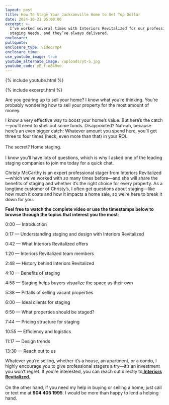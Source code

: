 ```yaml
---
layout: post
title: How To Stage Your Jacksonville Home to Get Top Dollar
date: 2024-10-21 05:00:00
excerpt: >-
  I’ve worked several times with Interiors Revitalized for our professional
  staging needs, and they’ve always delivered. 
enclosure:
pullquote:
enclosure_type: video/mp4
enclosure_time:
use_youtube_image: true
youtube_alternate_image: /uploads/yt-5.jpg
youtube_code: yE_f-o840vo
---
```

{% include youtube.html %}

{% include excerpt.html %}

Are you gearing up to sell your home? I know what you’re thinking. You’re probably wondering how to sell your property for the most amount of money.

I know a very effective way to boost your home’s value. But here’s the catch—you’ll need to shell out some funds. Disappointed? Nah-ah, because here’s an even bigger catch: Whatever amount you spend here, you’ll get three to four times (heck, even more than that) in your ROI.<br><br>The secret? Home staging.<br><br>I know you’ll have lots of questions, which is why I asked one of the leading staging companies to join me today for a quick chat.

Christy McCarthy is an expert professional stager from Interiors Revitalized—which we’ve worked with *so* many times before—and she will share the benefits of staging and whether it’s the right choice for every property. As a longtime customer of Christy’s, I often get questions about staging—like how much it costs and how it impacts a home sale, so we’re here to break it down for you.

**Feel free to watch the complete video or use the timestamps below to browse through the topics that interest you the most**:

0:00 — Introduction

0:17 — Understanding staging and design with Interiors Revitalized

0:42 — What Interiors Revitalized offers

1:20 — Interiors Revitalized team members

2:48 — History behind Interiors Revitalized

4:10 — Benefits of staging

4:58 — Staging helps buyers visualize the space as their own

5:38 — Pitfalls of selling vacant properties

6:00 — Ideal clients for staging

6:50 — What properties should be staged?

7:44 — Pricing structure for staging

10:55 — Efficiency and logistics

11:17 — Design trends

13:30 — Reach out to us

Whatever you’re selling, whether it’s a house, an apartment, or a condo, I highly encourage you to give professional stagers a try—it’s an investment you won’t regret. If you’re interested, you can reach out directly to[<u> </u>**<u>Interiors Revitalized.</u>**](http://www.interiorsrevitalized.com)**<u><br /></u>**<br>On the other hand, if you need my help in buying or selling a home, just call or text me at **904 405 1995**. I would be more than happy to lend a helping hand.